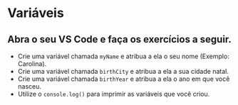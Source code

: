 # Variáveis

## Abra o seu VS Code e faça os exercícios a seguir.

- Crie uma variável chamada `myName` e atribua a ela o seu nome (Exemplo: Carolina).
- Crie uma variável chamada `birthCity` e atribua a ela a sua cidade natal.
- Crie uma variável chamada `birthYear` e atribua a ela o ano em que você nasceu.
- Utilize o `console.log()` para imprimir as variáveis que você criou.